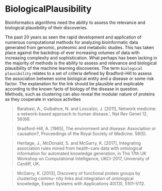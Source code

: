 # BiologicalPlausibility
Bioinformatics algorithms need the ability to assess the relevance and biological plausibility of their discoveries.

The past 20 years as seen the rapid development and application of numerous computational methods for analyzing bioinformatic data generated from genomic, proteomic and metabolic studies. This has taken place against the backdrop of ever increasing volumes of data with increasing complexity and sophistication. What perhaps has been lacking in the majority of methods is the ability to assess and relevance and biological plausibility of the machine learning discoveries. The term `biological plausibility` relates to a set of criteria defined by Bradford-Hill to assess the association between some biological entity and a disease or some risk factor. The explanation for the link should be plausible and explicable according to the known facts of biology of the disease in question. Methods, such as clustering can also reveal the modular nature of proteins as they cooperate in various activities 

> Barabasi, A., Gulbahce, N. and Loscalzo, J. [2011], Network medicine: a network-based
approach to human disease.', Nat Rev Genet 12, 56{68.

> Bradford-Hill, A. [1965], The environment and disease: Association or causation?,
Proceedings of the Royal Society of Medicine. 58(5).

> Heritage, J., McDonald, S. and McGarry, K. [2017], Integrating association rules mined
from health-care data with ontological information for automated knowledge generation,
in The 17th UK Workshop on Computational Intelligence, UKCI-2017, University of
Cardiff, UK.

> McGarry, K. [2013], Discovery of functional protein groups by clustering commu-
nity links and integration of ontological knowledge, Expert Systems with Applications
40(13), 5101-5112.
